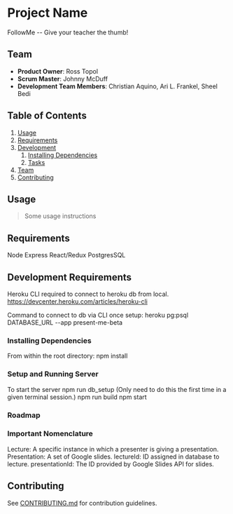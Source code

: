 # Project Name
FollowMe -- Give your teacher the thumb!


## Team

  - __Product Owner__: Ross Topol
  - __Scrum Master__: Johnny McDuff
  - __Development Team Members__: Christian Aquino, Ari L. Frankel, Sheel Bedi

## Table of Contents

1. [Usage](#Usage)
1. [Requirements](#requirements)
1. [Development](#development)
    1. [Installing Dependencies](#installing-dependencies)
    1. [Tasks](#tasks)
1. [Team](#team)
1. [Contributing](#contributing)

## Usage

> Some usage instructions

## Requirements
Node
Express
React/Redux
PostgresSQL


## Development Requirements
Heroku CLI required to connect to heroku db from local.
https://devcenter.heroku.com/articles/heroku-cli

Command to connect to db via CLI once setup:
heroku pg:psql DATABASE_URL --app present-me-beta

### Installing Dependencies

From within the root directory:
npm install

### Setup and Running Server
To start the server
npm run db_setup (Only need to do this the first time in a given terminal session.)
npm run build
npm start

### Roadmap

### Important Nomenclature
Lecture:  A specific instance in which a presenter is giving a presentation.
Presentation:  A set of Google slides.
lectureId:  ID assigned in database to lecture.
presentationId:  The ID provided by Google Slides API for slides.

## Contributing

See [CONTRIBUTING.md](CONTRIBUTING.md) for contribution guidelines.
